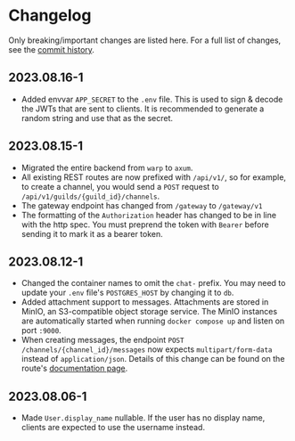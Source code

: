 # Changelog

Only breaking/important changes are listed here. For a full list of changes, see the [commit history](https://github.com/hypergonial/chat/commits/main/).

## 2023.08.16-1

- Added envvar `APP_SECRET` to the `.env` file. This is used to sign & decode the JWTs that are sent to clients. It is recommended to generate a random string and use that as the secret.

## 2023.08.15-1

- Migrated the entire backend from `warp` to `axum`.
- All existing REST routes are now prefixed with `/api/v1/`, so for example, to create a channel, you would send a `POST` request to `/api/v1/guilds/{guild_id}/channels`.
- The gateway endpoint has changed from `/gateway` to `/gateway/v1`
- The formatting of the `Authorization` header has changed to be in line with the http spec. You must preprend the token with `Bearer` before sending it to mark it as a bearer token.

## 2023.08.12-1

- Changed the container names to omit the `chat-` prefix. You may need to update your `.env` file's `POSTGRES_HOST` by changing it to `db`.
- Added attachment support to messages. Attachments are stored in MinIO, an S3-compatible object storage service. The MinIO instances are automatically started when running `docker compose up` and listen on port `:9000`.
- When creating messages, the endpoint `POST /channels/{channel_id}/messages` now expects `multipart/form-data` instead of `application/json`. Details of this change can be found on the route's [documentation page](./rest/channels.md).

## 2023.08.06-1

- Made `User.display_name` nullable. If the user has no display name, clients are expected to use the username instead.
